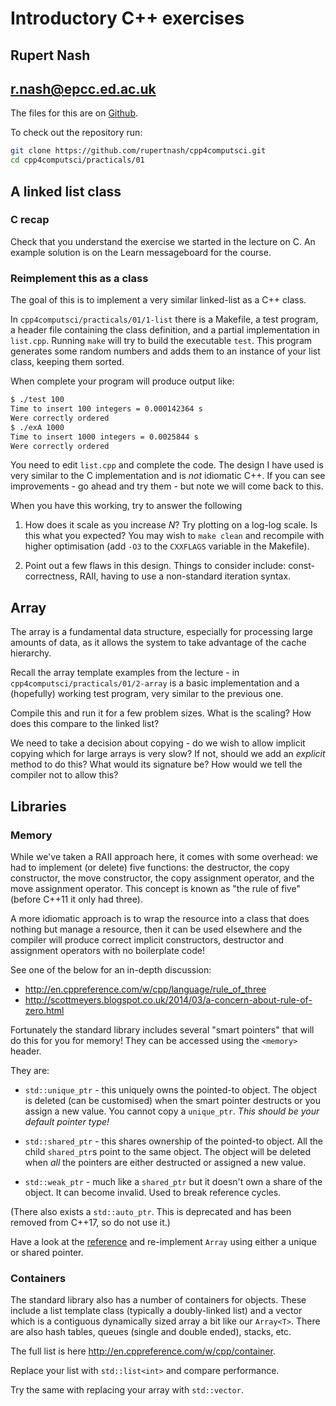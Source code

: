 # Introductory C++ exercises
## Rupert Nash
## r.nash@epcc.ed.ac.uk

The files for this are on [Github](https://github.com/rupertnash/cpp4computsci).

To check out the repository run:

```bash
git clone https://github.com/rupertnash/cpp4computsci.git
cd cpp4computsci/practicals/01
```

## A linked list class

### C recap

Check that you understand the exercise we started in the lecture on C.
An example solution is on the Learn messageboard for the course.

### Reimplement this as a class

The goal of this is to implement a very similar linked-list as a C++
class.

In `cpp4computsci/practicals/01/1-list` there is a Makefile, a test
program, a header file containing the class definition, and a partial
implementation in `list.cpp`. Running `make` will try to build the
executable `test`. This program generates some random numbers and adds
them to an instance of your list class, keeping them sorted.

When complete your program will produce output like:

```bash
$ ./test 100
Time to insert 100 integers = 0.000142364 s
Were correctly ordered
$ ./exA 1000
Time to insert 1000 integers = 0.0025844 s
Were correctly ordered
```

You need to edit `list.cpp` and complete the code. The design I have
used is very similar to the C implementation and is *not* idiomatic C++.
If you can see improvements - go ahead and try them - but note we will
come back to this.

When you have this working, try to answer the following

1.  How does it scale as you increase $N$? Try plotting on a log-log
    scale. Is this what you expected? You may wish to `make clean` and
    recompile with higher optimisation (add `-O3` to the `CXXFLAGS`
    variable in the Makefile).

2.  Point out a few flaws in this design. Things to consider include:
    const-correctness, RAII, having to use a non-standard iteration
    syntax.

## Array

The array is a fundamental data structure, especially for processing
large amounts of data, as it allows the system to take advantage of the
cache hierarchy.

Recall the array template examples from the lecture - in
`cpp4computsci/practicals/01/2-array` is a basic implementation and a
(hopefully) working test program, very similar to the previous one.

Compile this and run it for a few problem sizes. What is the scaling?
How does this compare to the linked list?

We need to take a decision about copying - do we wish to allow implicit
copying which for large arrays is very slow? If not, should we add an
*explicit* method to do this? What would its signature be? How would we
tell the compiler not to allow this?

## Libraries

### Memory

While we've taken a RAII approach here, it comes with some overhead: we
had to implement (or delete) five functions: the destructor, the copy
constructor, the move constructor, the copy assignment operator, and the
move assignment operator. This concept is known as "the rule of five"
(before C++11 it only had three).

A more idiomatic approach is to wrap the resource into a class that does
nothing but manage a resource, then it can be used elsewhere and the
compiler will produce correct implicit constructors, destructor and
assignment operators with no boilerplate code!

See one of the below for an in-depth discussion:
- http://en.cppreference.com/w/cpp/language/rule_of_three
- http://scottmeyers.blogspot.co.uk/2014/03/a-concern-about-rule-of-zero.html

Fortunately the standard library includes several "smart pointers" that
will do this for you for memory! They can be accessed using the
`<memory>` header.

They are:

-   `std::unique_ptr` - this uniquely owns the pointed-to object. The
    object is deleted (can be customised) when the smart pointer
    destructs or you assign a new value. You cannot copy a `unique_ptr`.
    *This should be your default pointer type!*

-   `std::shared_ptr` - this shares ownership of the pointed-to object.
    All the child `shared_ptr`s point to the same object. The object
    will be deleted when *all* the pointers are either destructed or
    assigned a new value.

-   `std::weak_ptr` - much like a `shared_ptr` but it doesn't own a
    share of the object. It can become invalid. Used to break reference
    cycles.

(There also exists a `std::auto_ptr`. This is deprecated and has been
removed from C++17, so do not use it.)

Have a look at the [reference](http://en.cppreference.com/w/cpp/memory)
and re-implement `Array` using either a unique or shared pointer.

### Containers

The standard library also has a number of containers for objects. These
include a list template class (typically a doubly-linked list) and a
vector which is a contiguous dynamically sized array a bit like our
`Array<T>`. There are also hash tables, queues (single and double
ended), stacks, etc.

The full list is here http://en.cppreference.com/w/cpp/container.

Replace your list with `std::list<int>` and compare performance.

Try the same with replacing your array with `std::vector`.

